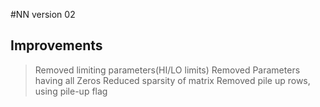 #NN version 02
## Improvements 
> Removed limiting parameters(HI/LO limits)
> Removed Parameters having all Zeros
> Reduced sparsity of matrix
> Removed pile up rows, using pile-up flag
> 